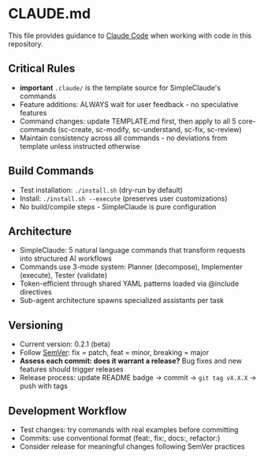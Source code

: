 # CLAUDE.md

This file provides guidance to [Claude Code](https://github.com/anthropics/claude-code) when working with code in this repository.

## Critical Rules

- **important** `.claude/` is the template source for SimpleClaude's commands
- Feature additions: ALWAYS wait for user feedback - no speculative features
- Command changes: update TEMPLATE.md first, then apply to all 5 core-commands (sc-create, sc-modify, sc-understand, sc-fix, sc-review)
- Maintain consistency across all commands - no deviations from template unless instructed otherwise

## Build Commands

- Test installation: `./install.sh` (dry-run by default)
- Install: `./install.sh --execute` (preserves user customizations)
- No build/compile steps - SimpleClaude is pure configuration

## Architecture

- SimpleClaude: 5 natural language commands that transform requests into structured AI workflows
- Commands use 3-mode system: Planner (decompose), Implementer (execute), Tester (validate)
- Token-efficient through shared YAML patterns loaded via @include directives
- Sub-agent architecture spawns specialized assistants per task

## Versioning

- Current version: 0.2.1 (beta)
- Follow [SemVer](https://semver.org/): fix = patch, feat = minor, breaking = major
- **Assess each commit: does it warrant a release?** Bug fixes and new features should trigger releases
- Release process: update README badge → commit → `git tag vX.X.X` → push with tags

## Development Workflow

- Test changes: try commands with real examples before committing
- Commits: use conventional format (feat:, fix:, docs:, refactor:)
- Consider release for meaningful changes following SemVer practices
